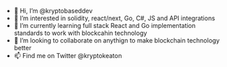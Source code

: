 - 👋 Hi, I’m @kryptobaseddev
- 👀 I’m interested in solidity, react/next, Go, C#, JS and API integrations
- 🌱 I’m currently learning full stack React and Go implementation standards to work with blockcahin technology
- 💞️ I’m looking to collaborate on anythign to make blockchain technology better
- 📫 Find me on Twitter @kryptokeaton

<!---
kryptobaseddev/kryptobaseddev is a ✨ special ✨ repository because its `README.md` (this file) appears on your GitHub profile.
You can click the Preview link to take a look at your changes.
--->
